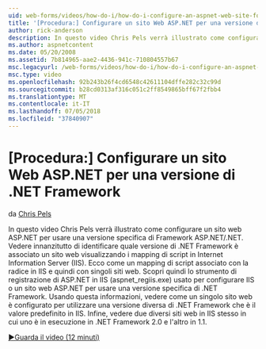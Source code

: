 ```yaml
---
uid: web-forms/videos/how-do-i/how-do-i-configure-an-aspnet-web-site-for-a-net-framework-version
title: '[Procedura:] Configurare un sito Web ASP.NET per una versione di .NET Framework | Microsoft Docs'
author: rick-anderson
description: In questo video Chris Pels verrà illustrato come configurare un sito web ASP.NET per usare una versione specifica di Framework ASP.NET/.NET. Informazioni su come identificare quali v prima di tutto...
ms.author: aspnetcontent
ms.date: 05/20/2008
ms.assetid: 7b814965-aae2-4436-941c-710804557b67
msc.legacyurl: /web-forms/videos/how-do-i/how-do-i-configure-an-aspnet-web-site-for-a-net-framework-version
msc.type: video
ms.openlocfilehash: 92b243b26f4cd6548c42611104dffe282c32c99d
ms.sourcegitcommit: b28cd0313af316c051c2ff8549865bff67f2fbb4
ms.translationtype: MT
ms.contentlocale: it-IT
ms.lasthandoff: 07/05/2018
ms.locfileid: "37840907"
---
```

<a name="how-do-i-configure-an-aspnet-web-site-for-a-net-framework-version"></a>[Procedura:] Configurare un sito Web ASP.NET per una versione di .NET Framework
====================
da [Chris Pels](https://twitter.com/chrispels)

In questo video Chris Pels verrà illustrato come configurare un sito web ASP.NET per usare una versione specifica di Framework ASP.NET/.NET. Vedere innanzitutto di identificare quale versione di .NET Framework è associato un sito web visualizzando i mapping di script in Internet Information Server (IIS). Ecco come un mapping di script associato con la radice in IIS e quindi con singoli siti web. Scopri quindi lo strumento di registrazione di ASP.NET in IIS (aspnet\_regiis.exe) usato per configurare IIS o un sito web ASP.NET per usare una versione specifica di .NET Framework. Usando questa informazioni, vedere come un singolo sito web è configurato per utilizzare una versione diversa di .NET Framework che è il valore predefinito in IIS. Infine, vedere due diversi siti web in IIS stesso in cui uno è in esecuzione in .NET Framework 2.0 e l'altro in 1.1.

[&#9654;Guarda il video (12 minuti)](https://channel9.msdn.com/Blogs/ASP-NET-Site-Videos/how-do-i-configure-an-aspnet-web-site-for-a-net-framework-version)
